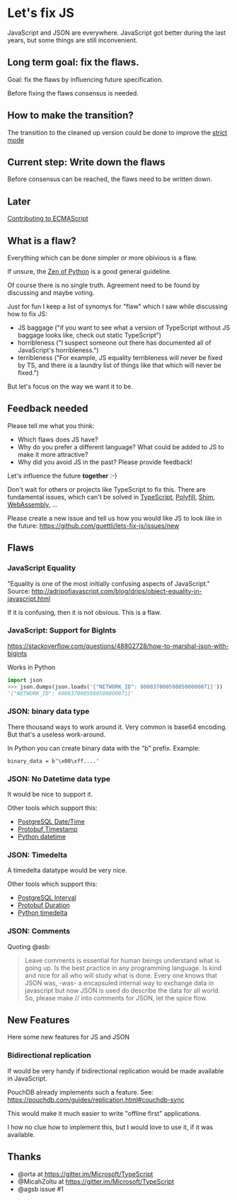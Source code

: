 # Let's fix JS

JavaScript and JSON are everywhere. JavaScript got better during the last years, but some things are still  inconvenient.

## Long term goal: fix the flaws.

Goal: fix the flaws by influencing future specification.

Before fixing the flaws consensus is needed.

## How to make the transition?

The transition to the cleaned up version could be done to improve the [strict mode](https://developer.mozilla.org/en-US/docs/Web/JavaScript/Reference/Strict_mode)

## Current step: Write down the flaws

Before consensus can be reached, the flaws need to be written down.

## Later

[Contributing to ECMAScript](https://github.com/tc39/ecma262/blob/master/CONTRIBUTING.md)

## What is a flaw?

Everything which can be done simpler or more obivious is a flaw. 

If unsure, the [Zen of Python](https://en.wikipedia.org/wiki/Zen_of_Python) is a good general guideline.

Of course there is no single truth. Agreement need to be found by discussing and maybe voting.

Just for fun I keep a list of synomys for "flaw" which I saw while discussing how to fix JS:

- JS baggage ("if you want to see what a version of TypeScript without JS baggage looks like, check out static TypeScript")
- horribleness ("I suspect someone out there has documented all of JavaScript's horribleness.")
- terribleness ("For example, JS equality terribleness will never be fixed by TS, and there is a laundry list of things like that which will never be fixed.")

But let's focus on the way we want it to be.

## Feedback needed

Please tell me what you think:

- Which flaws does JS have?
- Why do you prefer a different language? What could be added to JS to make it more attractive?
- Why did you avoid JS in the past? Please provide feedback!


Let's influence the future **together** :-)

Don't wait for others or projects like TypeScript to fix this. There are fundamental issues, which can't be solved in [TypeScript](https://en.wikipedia.org/wiki/TypeScript), [Polyfill](https://en.wikipedia.org/wiki/Polyfill_%28programming%29), [Shim](https://en.wikipedia.org/wiki/Shim_(computing)), [WebAssembly](https://en.wikipedia.org/wiki/WebAssembly), ...

Please create a new issue and tell us how you would like JS to look like in the future: https://github.com/guettli/lets-fix-js/issues/new

## Flaws

### JavaScript Equality
"Equality is one of the most initially confusing aspects of JavaScript." Source: http://adripofjavascript.com/blog/drips/object-equality-in-javascript.html

If it is confusing, then it is not obvious. This is a flaw.


### JavaScript: Support for BigInts

https://stackoverflow.com/questions/48802728/how-to-marshal-json-with-bigints

Works in Python
```python
import json
>>> json.dumps(json.loads('{"NETWORK_ID": 6000370005980500000071}'))
'{"NETWORK_ID": 6000370005980500000071}'
```

### JSON: binary data type

There thousand ways to work around it. Very common is base64 encoding. But that's a useless work-around.

In Python you can create binary data with the "b" prefix. Example:

```
binary_data = b'\x00\xff....'
```

### JSON: No Datetime data type

It would be nice to support it.

Other tools which support this:

* [PostgreSQL Date/Time](https://www.postgresql.org/docs/12/datatype-datetime.html#DATATYPE-DATETIME-INPUT)
* [Protobuf Timestamp](https://developers.google.com/protocol-buffers/docs/reference/google.protobuf#google.protobuf.Timestamp)
* [Python datetime](https://docs.python.org/3/library/datetime.html#datetime-objects)


### JSON: Timedelta

A timedelta datatype would be very nice.

Other tools which support this: 

* [PostgreSQL Interval](https://www.postgresql.org/docs/12/datatype-datetime.html#DATATYPE-INTERVAL-INPUT)
* [Protobuf Duration](https://developers.google.com/protocol-buffers/docs/reference/google.protobuf#duration)
* [Python timedelta](https://docs.python.org/3/library/datetime.html#timedelta-objects)

### JSON: Comments

Quoting @asb:

> Leave comments is essential for human beings understand what is going up.
> Is the best practice in any programming language.
> Is kind and nice for all who will study what is done.
> Every one knows that JSON was, -was- a encapsuled internal way to exchange data in javascript
> but now JSON is used do describe the data for all world.
> So, please make // into comments for JSON, let the spice flow.

## New Features

Here some new features for JS and JSON

### Bidirectional replication

If would be very handy if bidirectional replication would be made available in JavaScript.

PouchDB already implements such a feature. See: https://pouchdb.com/guides/replication.html#couchdb-sync

This would make it much easier to write "offline first" applications.

I how no clue how to implement this, but I would love to use it, if it was available.

## Thanks

- @orta at https://gitter.im/Microsoft/TypeScript
- @MicahZoltu at https://gitter.im/Microsoft/TypeScript
- @agsb issue #1
